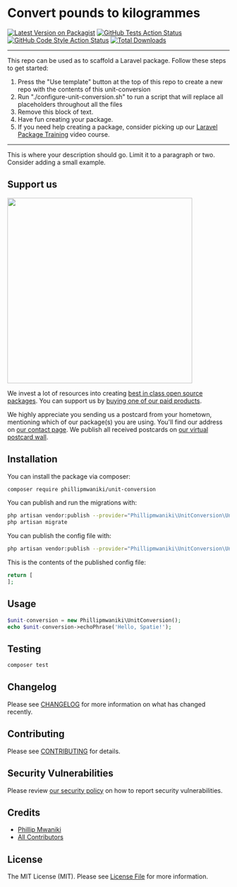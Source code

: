 # Convert pounds to kilogrammes

[![Latest Version on Packagist](https://img.shields.io/packagist/v/phillipmwaniki/unit-conversion.svg?style=flat-square)](https://packagist.org/packages/phillipmwaniki/unit-conversion)
[![GitHub Tests Action Status](https://img.shields.io/github/workflow/status/phillipmwaniki/unit-conversion/run-tests?label=tests)](https://github.com/phillipmwaniki/unit-conversion/actions?query=workflow%3Arun-tests+branch%3Amain)
[![GitHub Code Style Action Status](https://img.shields.io/github/workflow/status/phillipmwaniki/unit-conversion/Check%20&%20fix%20styling?label=code%20style)](https://github.com/phillipmwaniki/unit-conversion/actions?query=workflow%3A"Check+%26+fix+styling"+branch%3Amain)
[![Total Downloads](https://img.shields.io/packagist/dt/phillipmwaniki/unit-conversion.svg?style=flat-square)](https://packagist.org/packages/phillipmwaniki/unit-conversion)

---
This repo can be used as to scaffold a Laravel package. Follow these steps to get started:

1. Press the "Use template" button at the top of this repo to create a new repo with the contents of this unit-conversion
2. Run "./configure-unit-conversion.sh" to run a script that will replace all placeholders throughout all the files
3. Remove this block of text.
4. Have fun creating your package.
5. If you need help creating a package, consider picking up our <a href="https://laravelpackage.training">Laravel Package Training</a> video course.
---

This is where your description should go. Limit it to a paragraph or two. Consider adding a small example.

## Support us

[<img src="https://github-ads.s3.eu-central-1.amazonaws.com/Unit-Conversion.jpg?t=1" width="419px" />](https://spatie.be/github-ad-click/Unit-Conversion)

We invest a lot of resources into creating [best in class open source packages](https://spatie.be/open-source). You can support us by [buying one of our paid products](https://spatie.be/open-source/support-us).

We highly appreciate you sending us a postcard from your hometown, mentioning which of our package(s) you are using. You'll find our address on [our contact page](https://spatie.be/about-us). We publish all received postcards on [our virtual postcard wall](https://spatie.be/open-source/postcards).

## Installation

You can install the package via composer:

```bash
composer require phillipmwaniki/unit-conversion
```

You can publish and run the migrations with:

```bash
php artisan vendor:publish --provider="Phillipmwaniki\UnitConversion\UnitConversionServiceProvider" --tag="unit-conversion-migrations"
php artisan migrate
```

You can publish the config file with:
```bash
php artisan vendor:publish --provider="Phillipmwaniki\UnitConversion\UnitConversionServiceProvider" --tag="unit-conversion-config"
```

This is the contents of the published config file:

```php
return [
];
```

## Usage

```php
$unit-conversion = new Phillipmwaniki\UnitConversion();
echo $unit-conversion->echoPhrase('Hello, Spatie!');
```

## Testing

```bash
composer test
```

## Changelog

Please see [CHANGELOG](CHANGELOG.md) for more information on what has changed recently.

## Contributing

Please see [CONTRIBUTING](.github/CONTRIBUTING.md) for details.

## Security Vulnerabilities

Please review [our security policy](../../security/policy) on how to report security vulnerabilities.

## Credits

- [Phillip Mwaniki](https://github.com/PhillipMwaniki)
- [All Contributors](../../contributors)

## License

The MIT License (MIT). Please see [License File](LICENSE.md) for more information.
